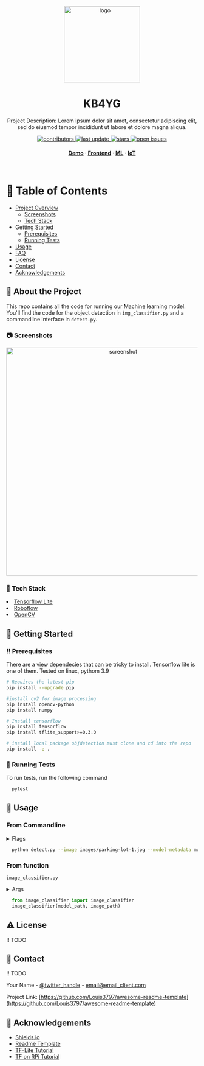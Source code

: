 <div align="center">

  <img src="assets/logo.png" alt="logo" width="200" height="auto" />
  <h1>KB4YG</h1>
  
  <p>
    Project Description: Lorem ipsum dolor sit amet, consectetur adipiscing elit, sed do eiusmod tempor incididunt ut labore et dolore magna aliqua. 
  </p>
  
  <!-- Badges -->
<p>
  <a href="https://github.com/KB4YG/ml/graphs/contributors">
    <img src="https://img.shields.io/github/contributors/KB4YG/ml" alt="contributors" />
  </a>
  <a href="">
    <img src="https://img.shields.io/github/last-commit/KB4YG/ml" alt="last update" />
  </a>
  <a href="https://github.com/KB4YG/ml/stargazers">
    <img src="https://img.shields.io/github/stars/KB4YG/ml" alt="stars" />
  </a>
  <a href="https://github.com/KB4YG/ml/issues/">
    <img src="https://img.shields.io/github/issues/KB4YG/ml" alt="open issues" />
  </a>
</p>
   
<h4>    
    <a href="https://kb4yg.github.io">Demo</a>
  <span> · </span>
    <a href="https://github.com/KB4YG/frontend">Frontend</a>
  <span> · </span>
    <a href="https://github.com/KB4YG/ml">ML</a>
  <span> · </span>
    <a href="https://github.com/KB4YG/ml/iot">IoT</a>
  </h4>
</div>

<br />

<!-- Table of Contents -->
# :notebook_with_decorative_cover: Table of Contents

- [Project Overview](#star2-about-the-project)
  * [Screenshots](#camera-screenshots)
  * [Tech Stack](#space_invader-tech-stack)
- [Getting Started](#toolbox-getting-started)
  * [Prerequisites](#bangbang-prerequisites)
  * [Running Tests](#test_tube-running-tests)
- [Usage](#eyes-usage)
- [FAQ](#grey_question-faq)
- [License](#warning-license)
- [Contact](#handshake-contact)
- [Acknowledgements](#gem-acknowledgements)


<!-- About the Project -->
## :star2: About the Project
This repo contains all the code for running our Machine learning model. You'll find the code for the object detection in `img_classifier.py` and a commandline interface in `detect.py`.

<!-- Screenshots -->
### :camera: Screenshots

<div align="center"> 
  <img src="https://i.imgur.com/Cse10ww.png" alt="screenshot" width="600px"/>
</div>

<!-- TechStack -->
### :space_invader: Tech Stack

<li><a href="https://www.tensorflow.org/lite">Tensorflow Lite</a></li>
<li><a href="https://roboflow.com">Roboflow</a></li>
<li><a href="https://opencv.org">OpenCV</a></li>


<!-- Getting Started -->
## 	:toolbox: Getting Started

<!-- Prerequisites -->
### :bangbang: Prerequisites

There are a view dependecies that can be tricky to install. Tensorflow lite is one of them. Tested on linux, pythom 3.9

```bash
# Requires the latest pip
pip install --upgrade pip

#install cv2 for image processing
pip install opencv-python
pip install numpy

# Install tensorflow
pip install tensorflow
pip install tflite_support>=0.3.0

# install local package objdetection must clone and cd into the repo
pip install -e .
```
   
<!-- Running Tests -->
### :test_tube: Running Tests

To run tests, run the following command

```bash
  pytest 
```

<!-- Usage -->
## :eyes: Usage

### From Commandline

<details>
  <summary>Flags</summary>
  <ul>
    <li>--image # Path to .png or .jpg image</li>
    <li>--model # Path to model directory, should contain detect.tflite file</li>
  </ul>
</details>

```bash
  python detect.py --image images/parking-lot-1.jpg --model-metadata models/coco_ssd_mobilenet_v1_1.0_quant_2018_06_29
```

### From function
`image_classifier.py`

<details>
  <summary>Args</summary>
  <ul>
    <li>IMG_PATH #(REQUIRED) Path to .png or .jpg image</li>
    <li>MODEL_PATH #(REQUIRED) Path to model directory, should contain detect.tflite file</li>
    <li>MIN_CONF_LEVEL #(OPTIONAL) minimum confidence level to accept (float 0-1), default 0.5</li>
    <li>GRAPH_NAME #(OPTIONAL) name of .tflite file, default detect.tflite</li>
    <li>LABELMAP_NAME #(OPTIONAL) name of label file, default labelmap.txt</li>
    <li>SAVE_IMG #(OPTIONAL) Where or not to save image with detection boxes, default False </li>
    <li>COORDS #(OPTIONAL) Where or not to return coordinates of detect object, default False </li>
  </ul>
</details>

```python
  from image_classifier import image_classifier
  image_classifier(model_path, image_path)
```

<!-- License -->
## :warning: License

!! TODO


<!-- Contact -->
## :handshake: Contact
!! TODO

Your Name - [@twitter_handle](https://twitter.com/twitter_handle) - email@email_client.com

Project Link: [https://github.com/Louis3797/awesome-readme-template](https://github.com/Louis3797/awesome-readme-template)


<!-- Acknowledgments -->
## :gem: Acknowledgements

 - [Shields.io](https://shields.io/)
 - [Readme Template](https://github.com/othneildrew/Best-README-Template)
 - [TF-Lite Tutorial](https://github.com/tensorflow/tensorflow/blob/master/tensorflow/lite/examples/python/label_image.py)
 - [TF on RPi Tutorial](https://github.com/EdjeElectronics/TensorFlow-Lite-Object-Detection-on-Android-and-Raspberry-Pi)
